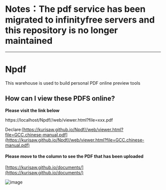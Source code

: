 # Notes：The pdf service has been migrated to infinityfree servers and this repository is no longer maintained
---
# Npdf
This warehouse is used to build personal PDF online preview tools

## How can I view these PDFS online?

**Please visit the link below**

https://localhost/Npdf//web/viewer.html?file=xxx.pdf

Declare:[https://kurisaw.github.io/Npdf//web/viewer.html?file=GCC.chinese-manual.pdf](https://kurisaw.github.io/Npdf//web/viewer.html?file=GCC.chinese-manual.pdf)

#### Please move to the column to see the PDF that has been uploaded
[https://kurisaw.github.io/documents/](https://kurisaw.github.io/documents/)

![image](https://user-images.githubusercontent.com/98592772/218298256-d308c932-263f-4532-b73c-6f1f6775bd73.png)
